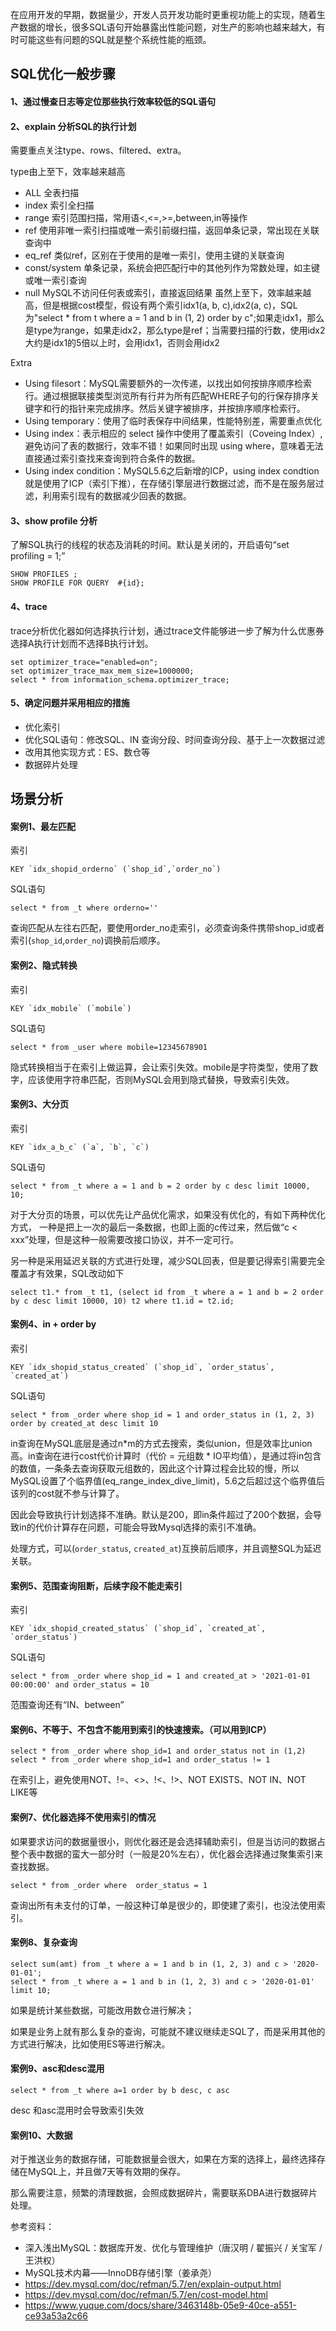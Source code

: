 在应用开发的早期，数据量少，开发人员开发功能时更重视功能上的实现，随着生产数据的增长，很多SQL语句开始暴露出性能问题，对生产的影响也越来越大，有时可能这些有问题的SQL就是整个系统性能的瓶颈。

## SQL优化一般步骤

#### 1、通过慢查日志等定位那些执行效率较低的SQL语句

#### 2、explain 分析SQL的执行计划

需要重点关注type、rows、filtered、extra。

type由上至下，效率越来越高

- ALL 全表扫描
- index 索引全扫描
- range 索引范围扫描，常用语<,<=,>=,between,in等操作
- ref 使用非唯一索引扫描或唯一索引前缀扫描，返回单条记录，常出现在关联查询中
- eq_ref 类似ref，区别在于使用的是唯一索引，使用主键的关联查询
- const/system 单条记录，系统会把匹配行中的其他列作为常数处理，如主键或唯一索引查询
- null MySQL不访问任何表或索引，直接返回结果 虽然上至下，效率越来越高，但是根据cost模型，假设有两个索引idx1(a, b, c),idx2(a, c)，SQL为"select * from t where a = 1 and b in (1, 2) order by c";如果走idx1，那么是type为range，如果走idx2，那么type是ref；当需要扫描的行数，使用idx2大约是idx1的5倍以上时，会用idx1，否则会用idx2

Extra

- Using filesort：MySQL需要额外的一次传递，以找出如何按排序顺序检索行。通过根据联接类型浏览所有行并为所有匹配WHERE子句的行保存排序关键字和行的指针来完成排序。然后关键字被排序，并按排序顺序检索行。
- Using temporary：使用了临时表保存中间结果，性能特别差，需要重点优化
- Using index：表示相应的 select 操作中使用了覆盖索引（Coveing Index）,避免访问了表的数据行，效率不错！如果同时出现 using where，意味着无法直接通过索引查找来查询到符合条件的数据。
- Using index condition：MySQL5.6之后新增的ICP，using index condtion就是使用了ICP（索引下推），在存储引擎层进行数据过滤，而不是在服务层过滤，利用索引现有的数据减少回表的数据。

#### 3、show profile 分析

了解SQL执行的线程的状态及消耗的时间。默认是关闭的，开启语句“set profiling = 1;”

```
SHOW PROFILES ;
SHOW PROFILE FOR QUERY  #{id};
```

#### 4、trace

trace分析优化器如何选择执行计划，通过trace文件能够进一步了解为什么优惠券选择A执行计划而不选择B执行计划。

```
set optimizer_trace="enabled=on";
set optimizer_trace_max_mem_size=1000000;
select * from information_schema.optimizer_trace;
```

#### 5、确定问题并采用相应的措施

- 优化索引
- 优化SQL语句：修改SQL、IN 查询分段、时间查询分段、基于上一次数据过滤
- 改用其他实现方式：ES、数仓等
- 数据碎片处理

## 场景分析

#### 案例1、最左匹配

索引

```
KEY `idx_shopid_orderno` (`shop_id`,`order_no`)
```

SQL语句

```
select * from _t where orderno=''
```

查询匹配从左往右匹配，要使用order_no走索引，必须查询条件携带shop_id或者索引(`shop_id`,`order_no`)调换前后顺序。

#### 案例2、隐式转换

索引

```
KEY `idx_mobile` (`mobile`)
```

SQL语句

```
select * from _user where mobile=12345678901
```

隐式转换相当于在索引上做运算，会让索引失效。mobile是字符类型，使用了数字，应该使用字符串匹配，否则MySQL会用到隐式替换，导致索引失效。

#### 案例3、大分页

索引

```
KEY `idx_a_b_c` (`a`, `b`, `c`)
```

SQL语句

```
select * from _t where a = 1 and b = 2 order by c desc limit 10000, 10;
```

对于大分页的场景，可以优先让产品优化需求，如果没有优化的，有如下两种优化方式， 一种是把上一次的最后一条数据，也即上面的c传过来，然后做“c < xxx”处理，但是这种一般需要改接口协议，并不一定可行。

另一种是采用延迟关联的方式进行处理，减少SQL回表，但是要记得索引需要完全覆盖才有效果，SQL改动如下

```
select t1.* from _t t1, (select id from _t where a = 1 and b = 2 order by c desc limit 10000, 10) t2 where t1.id = t2.id;
```

#### 案例4、in + order by

索引

```
KEY `idx_shopid_status_created` (`shop_id`, `order_status`, `created_at`)
```

SQL语句

```
select * from _order where shop_id = 1 and order_status in (1, 2, 3) order by created_at desc limit 10
```

in查询在MySQL底层是通过n*m的方式去搜索，类似union，但是效率比union高。in查询在进行cost代价计算时（代价 = 元组数 * IO平均值），是通过将in包含的数值，一条条去查询获取元组数的，因此这个计算过程会比较的慢，所以MySQL设置了个临界值(eq_range_index_dive_limit)，5.6之后超过这个临界值后该列的cost就不参与计算了。

因此会导致执行计划选择不准确。默认是200，即in条件超过了200个数据，会导致in的代价计算存在问题，可能会导致Mysql选择的索引不准确。

处理方式，可以(`order_status`, `created_at`)互换前后顺序，并且调整SQL为延迟关联。

#### 案例5、范围查询阻断，后续字段不能走索引

索引

```
KEY `idx_shopid_created_status` (`shop_id`, `created_at`, `order_status`)
```

SQL语句

```
select * from _order where shop_id = 1 and created_at > '2021-01-01 00:00:00' and order_status = 10
```

范围查询还有“IN、between”

#### 案例6、不等于、不包含不能用到索引的快速搜索。（可以用到ICP）

```
select * from _order where shop_id=1 and order_status not in (1,2)
select * from _order where shop_id=1 and order_status != 1
```

在索引上，避免使用NOT、!=、<>、!<、!>、NOT EXISTS、NOT IN、NOT LIKE等

#### 案例7、优化器选择不使用索引的情况

如果要求访问的数据量很小，则优化器还是会选择辅助索引，但是当访问的数据占整个表中数据的蛮大一部分时（一般是20%左右），优化器会选择通过聚集索引来查找数据。

```
select * from _order where  order_status = 1
```

查询出所有未支付的订单，一般这种订单是很少的，即使建了索引，也没法使用索引。

#### 案例8、复杂查询

```
select sum(amt) from _t where a = 1 and b in (1, 2, 3) and c > '2020-01-01';
select * from _t where a = 1 and b in (1, 2, 3) and c > '2020-01-01' limit 10;
```

如果是统计某些数据，可能改用数仓进行解决；

如果是业务上就有那么复杂的查询，可能就不建议继续走SQL了，而是采用其他的方式进行解决，比如使用ES等进行解决。

#### 案例9、asc和desc混用

```
select * from _t where a=1 order by b desc, c asc
```

desc 和asc混用时会导致索引失效

#### 案例10、大数据

对于推送业务的数据存储，可能数据量会很大，如果在方案的选择上，最终选择存储在MySQL上，并且做7天等有效期的保存。

那么需要注意，频繁的清理数据，会照成数据碎片，需要联系DBA进行数据碎片处理。

参考资料：

- 深入浅出MySQL：数据库开发、优化与管理维护（唐汉明 / 翟振兴 / 关宝军 / 王洪权）
- MySQL技术内幕——InnoDB存储引擎（姜承尧）
- https://dev.mysql.com/doc/refman/5.7/en/explain-output.html
- https://dev.mysql.com/doc/refman/5.7/en/cost-model.html
- https://www.yuque.com/docs/share/3463148b-05e9-40ce-a551-ce93a53a2c66